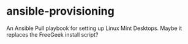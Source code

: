 # ansible-provisioning
An Ansible Pull playbook for setting up Linux Mint Desktops. Maybe it replaces the FreeGeek install script? 
